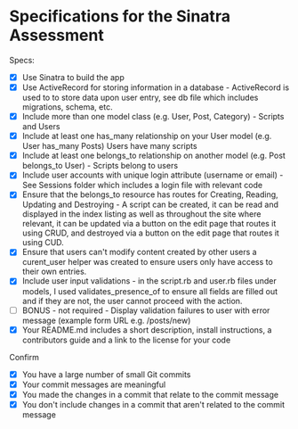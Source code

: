 # Specifications for the Sinatra Assessment

Specs:
- [x] Use Sinatra to build the app
- [x] Use ActiveRecord for storing information in a database - ActiveRecord is used to to store data upon user entry, see db file which includes migrations, schema, etc.
- [x] Include more than one model class (e.g. User, Post, Category) - Scripts and Users
- [x] Include at least one has_many relationship on your User model (e.g. User has_many Posts) Users have many scripts
- [x] Include at least one belongs_to relationship on another model (e.g. Post belongs_to User) - Scripts belong to users
- [x] Include user accounts with unique login attribute (username or email) - See Sessions folder which includes a login file with relevant code
- [x] Ensure that the belongs_to resource has routes for Creating, Reading, Updating and Destroying - A script can be created, it can be read and displayed in the index listing as well as throughout the site where relevant, it can be updated via a button on the edit page that routes it using CRUD, and destroyed via a button on the edit page that routes it using CUD.
- [x] Ensure that users can't modify content created by other users a curent_user helper was created to ensure users only have access to their own entries.
- [x] Include user input validations - in the script.rb and user.rb files under models, I used validates_presence_of to ensure all fields are filled out and if they are not, the user cannot proceed with the action.
- [ ] BONUS - not required - Display validation failures to user with error message (example form URL e.g. /posts/new)
- [x] Your README.md includes a short description, install instructions, a contributors guide and a link to the license for your code

Confirm
- [x] You have a large number of small Git commits
- [x] Your commit messages are meaningful
- [x] You made the changes in a commit that relate to the commit message
- [x] You don't include changes in a commit that aren't related to the commit message
